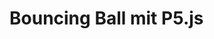<script src="javascripts/p5.min.js" type="text/javascript" ></script>

# Bouncing Ball mit P5.js


<script type="text/javascript">

let ball;

function setup() {
	var myCanvas = createCanvas(560, 315);
	myCanvas.parent("bouncingball");
	ball = new Ball(200, 200, 40 (255, 0, 0));
}

function draw() {
	background(204);
	ball.move();
	ball.show();
}

class Ball {

    constructor(x, y, r, c) {
        this.x = x;
        this.y = y;
        this.r = r;
        this.c = c;
        this.dy = 0;
        this.gravity = 0.1;
    }
    
    move() {
        this.dy = this.dy + this.gravity;
        this.y = this.y + this.dy;
        if (this.y <= 560) {
            this.dy = this.dy * -1;
            this.y = 560;
        }
}
    
    show() {
        noStroke();
        fill(this.c);
        circle(this.x, this.y, this.r);
    }
}
</script>

<div id="bouncingball"></div>
